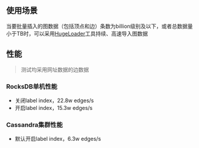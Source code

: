 ## 使用场景

当要批量插入的图数据（包括顶点和边）条数为billion级别及以下，或者总数据量小于TB时，可以采用[HugeLoader](../quickstart/hugeloader.md)工具持续、高速导入图数据

## 性能

> 测试均采用网址数据的边数据

### RocksDB单机性能

- 关闭label index，22.8w edges/s
- 开启label index，15.3w edges/s

### Cassandra集群性能

- 默认开启label index，6.3w edges/s